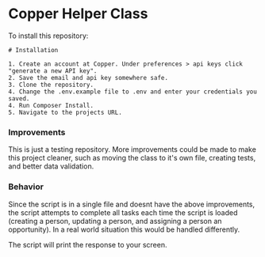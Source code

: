 # Copper Helper Class

To install this repository:

```
# Installation

1. Create an account at Copper. Under preferences > api keys click "generate a new API key".
2. Save the email and api key somewhere safe.
3. Clone the repository.
4. Change the .env.example file to .env and enter your credentials you saved.
4. Run Composer Install.
5. Navigate to the projects URL.
```

### Improvements
This is just a testing repository. More improvements could be made to make this project cleaner, such as moving the class to it's own file, creating tests, and better data validation.


### Behavior
Since the script is in a single file and doesnt have the above improvements, the script attempts to complete all tasks each time the script is loaded (creating a person, updating a person, and assigning a person an opportunity). In a real world situation this would be handled differently.

The script will print the response to your screen.

